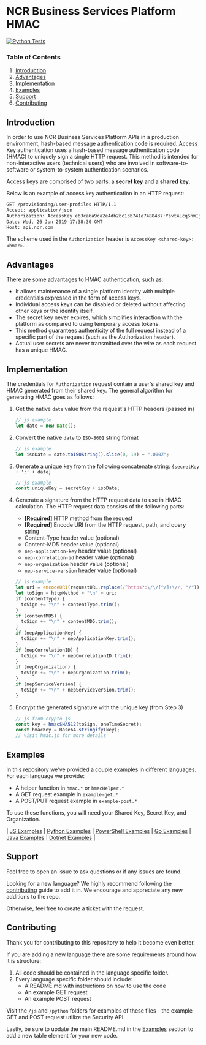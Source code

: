 # NCR Business Services Platform HMAC

[![Python Tests](https://github.com/NCR-Corporation/ncr-bsp-hmac/actions/workflows/python-app.yml/badge.svg)](https://github.com/NCR-Corporation/ncr-bsp-hmac/actions/workflows/python-app.yml)

### Table of Contents

1. [Introduction](#introduction)
2. [Advantages](#advantages)
3. [Implementation](#implementation)
4. [Examples](#examples)
5. [Support](#support)
6. [Contributing](#contributing)

<a name="introduction"></a>

## Introduction

In order to use NCR Business Services Platform APIs in a production environment, hash-based message authentication code is required. Access Key authentication uses a hash-based message authentication code (HMAC) to uniquely sign a single HTTP request. This method is intended for non-interactive users (technical users) who are involved in software-to-software or system-to-system authentication scenarios.

Access keys are comprised of two parts: a **secret key** and a **shared key**.

Below is an example of access key authentication in an HTTP request:

```bash
GET /provisioning/user-profiles HTTP/1.1
Accept: application/json
Authorization: AccessKey e63ca6a9ca2e4db2bc13b741e7488437:Ysvt4LcqSnmIjvPbolVm2bS/zDXdqnYBtgtG+lWMlLI6uJp1MJiW34OVNtYrYA/B+6T/NDqhqFxbtlvuIFBliw==
Date: Wed, 26 Jun 2019 17:38:30 GMT
Host: api.ncr.com
```

The scheme used in the `Authorization` header is `AccessKey <shared-key>:<hmac>`.

<a name="advantages"></a>

## Advantages

There are some advantages to HMAC authentication, such as:

- It allows maintenance of a single platform identity with multiple credentials expressed in the form of access keys.
- Individual access keys can be disabled or deleted without affecting other keys or the identity itself.
- The secret key never expires, which simplifies interaction with the platform as compared to using temporary access tokens.
- This method guarantees authenticity of the full request instead of a specific part of the request (such as the Authorization header).
- Actual user secrets are never transmitted over the wire as each request has a unique HMAC.

<a name="implementation"></a>

## Implementation

The credentials for `Authorization` request contain a user's shared key and HMAC generated from their shared key. The general algorithm for generating HMAC goes as follows:

1. Get the native `date` value from the request's HTTP headers (passed in)

   ```js
   // js example
   let date = new Date();
   ```

2. Convert the native `date` to `ISO-8601` string format

   ```js
   // js example
   let isoDate = date.toISOString().slice(0, 19) + ".000Z";
   ```

3. Generate a unique key from the following concatenate string: `{secretKey + ':' + date}`

   ```js
   // js example
   const uniqueKey = secretKey + isoDate;
   ```

4. Generate a signature from the HTTP request data to use in HMAC calculation. The HTTP request data consists of the following parts:

   - **[Required]** HTTP method from the request
   - **[Required]** Encode URI from the HTTP request, path, and query string
   - Content-Type header value (optional)
   - Content-MD5 header value (optional)
   - `nep-application-key` header value (optional)
   - `nep-correlation-id` header value (optional)
   - `nep-organization` header value (optional)
   - `nep-service-version` header value (optional)

   ```js
   // js example
   let uri = encodeURI(requestURL.replace(/^https?:\/\/[^/]+\//, "/"));
   let toSign = httpMethod + "\n" + uri;
   if (contentType) {
     toSign += "\n" + contentType.trim();
   }
   if (contentMD5) {
     toSign += "\n" + contentMD5.trim();
   }
   if (nepApplicationKey) {
     toSign += "\n" + nepApplicationKey.trim();
   }
   if (nepCorrelationID) {
     toSign += "\n" + nepCorrelationID.trim();
   }
   if (nepOrganization) {
     toSign += "\n" + nepOrganization.trim();
   }
   if (nepServiceVersion) {
     toSign += "\n" + nepServiceVersion.trim();
   }
   ```

5. Encrypt the generated signature with the unique key (from Step 3)

   ```js
   // js from crypto-js
   const key = hmacSHA512(toSign, oneTimeSecret);
   const hmacKey = Base64.stringify(key);
   // visit hmac.js for more details
   ```

<a name="examples"></a>

## Examples

In this repository we've provided a couple examples in different languages. For each language we provide:

- A helper function in `hmac.*` or `hmacHelper.*`
- A GET request example in `example-get.*`
- A POST/PUT request example in `example-post.*`

To use these functions, you will need your Shared Key, Secret Key, and Organization.

| [JS Examples](https://github.com/NCR-Corporation/ncr-bsp-hmac/tree/main/js) | [Python Examples](https://github.com/NCR-Corporation/ncr-bsp-hmac/tree/main/python) | [PowerShell Examples](https://github.com/NCR-Corporation/ncr-bsp-hmac/tree/main/powershell) | [Go Examples](https://github.com/NCR-Corporation/ncr-bsp-hmac/tree/main/go) | [Java Examples](https://github.com/NCR-Corporation/ncr-bsp-hmac/tree/main/java) | [Dotnet Examples](https://github.com/NCR-Corporation/ncr-bsp-hmac/tree/main/dotnet) |

## Support

Feel free to open an issue to ask questions or if any issues are found.

Looking for a new language? We highly recommend following the [contributing](#contributing) guide to add it in. We encourage and appreciate any new additions to the repo.

Otherwise, feel free to create a ticket with the request.

## Contributing

Thank you for contributing to this repository to help it become even better.

If you are adding a new language there are some requirements around how it is structure:

1. All code should be contained in the language specific folder.
2. Every language specific folder should include:
   - A README.md with instructions on how to use the code
   - An example GET request
   - An example POST request

Visit the `/js` and `/python` folders for examples of these files - the example GET and POST request utilize the Security API.

Lastly, be sure to update the main README.md in the [Examples](#examples) section to add a new table element for your new code.
